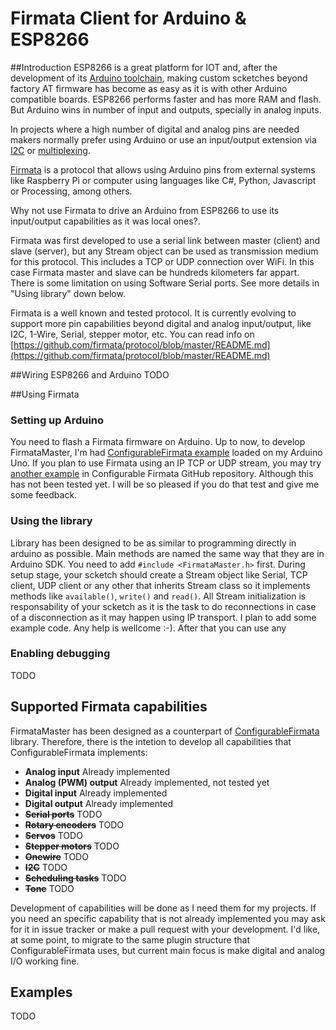 # Firmata Client for Arduino & ESP8266
##Introduction
ESP8266 is a great platform for IOT and, after the development of its [Arduino toolchain](https://github.com/esp8266/Arduino), making custom scketches beyond factory AT firmware has become as easy as it is with other Arduino compatible boards.
ESP8266 performs faster and has more RAM and flash. But Arduino wins in number of input and outputs, specially in analog inputs.

In projects where a high number of digital and analog pins are needed makers normally prefer using Arduino or use an input/output extension via [I2C](http://playground.arduino.cc/Code/I2CPortExpander8574) or [multiplexing](http://playground.arduino.cc/Code/MUX151).

[Firmata](https://github.com/firmata/protocol/blob/master/README.md) is a protocol that allows using Arduino pins from external systems like Raspberry Pi or computer using languages like C#, Python, Javascript or Processing, among others.

Why not use Firmata to drive an Arduino from ESP8266 to use its input/output capabilities as it was local ones?.

Firmata was first developed to use a serial link between master (client) and slave (server), but any Stream object can be used as transmission medium for this protocol. This includes a TCP or UDP connection over WiFi. In this case Firmata master and slave can be hundreds kilometers far appart. There is some limitation on using Software Serial ports. See more details in "Using library" down below.

Firmata is a well known and tested protocol. It is currently evolving to support more pin capabilities beyond digital and analog input/output, like I2C, 1-Wire, Serial, stepper motor, etc. You can read info on [https://github.com/firmata/protocol/blob/master/README.md](https://github.com/firmata/protocol/blob/master/README.md)

##Wiring ESP8266 and Arduino
TODO

##Using Firmata
### Setting up Arduino
You need to flash a Firmata firmware on Arduino. Up to now, to develop FirmataMaster, I'm had [ConfigurableFirmata example](https://github.com/firmata/ConfigurableFirmata/tree/master/examples/ConfigurableFirmata) loaded on my Arduino Uno. If you plan to use Firmata using an IP TCP or UDP stream, you may try [another example](https://github.com/firmata/ConfigurableFirmata/tree/master/examples/ConfigurableFirmataWiFi) in Configurable Firmata GitHub repository. Although this has not been tested yet. I will be so pleased if you do that test and give me some feedback.

### Using the library
Library has been designed to be as similar to programming directly in arduino as possible. Main methods are named the same way that they are in Arduino SDK.
You need to add `#include <FirmataMaster.h>` first.
During setup stage, your scketch should create a Stream object like Serial, TCP client, UDP client or any other that inherits Stream class so it implements methods like `available()`, `write()` and `read()`.
All Stream initialization is responsability of your scketch as it is the task to do reconnections in case of a disconnection as it may happen using IP transport. I plan to add some example code. Any help is wellcome :-).
After that you can use any

### Enabling debugging
TODO

## Supported Firmata capabilities
FirmataMaster has been designed as a counterpart of [ConfigurableFirmata](https://github.com/firmata/ConfigurableFirmata) library. Therefore, there is the intetion to develop all capabilities that ConfigurableFirmata implements:
- **Analog input** Already implemented
- **Analog (PWM) output** Already implemented, not tested yet
- **Digital input** Already implemented
- **Digital output** Already implemented
- **~~Serial ports~~** TODO
- **~~Rotary encoders~~** TODO
- **~~Servos~~** TODO
- **~~Stepper motors~~** TODO
- **~~Onewire~~** TODO
- **~~I2C~~** TODO
- **~~Scheduling tasks~~** TODO
- **~~Tone~~** TODO

Development of capabilities will be done as I need them for my projects. If you need an specific capability that is not already implemented you may ask for it in issue tracker or make a pull request with your development.
I'd like, at some point, to migrate to the same plugin structure that ConfigurableFirmata uses, but current main focus is make digital and analog I/O working fine.

## Examples
TODO
